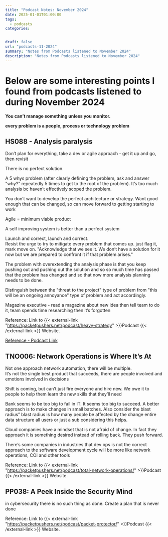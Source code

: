 ```yaml
---
title: "Podcast Notes: November 2024"
date: 2025-01-01T01:00:00
tags:
  - podcasts
categories: 


draft: false
url: "podcasts-11-2024"
summary: "Notes from Podcasts listened to November 2024"
description: "Notes from Podcasts listened to November 2024"
---
```

# Below are some  interesting points I found from podcasts listened to during November 2024


**You can’t manage something unless you monitor.**

**every problem is a people, process or technology problem**



## HS088 - Analysis paralysis
Don’t plan for everything, take a dev or agile approach - get it up and go, then revisit

There is no perfect solution.

A 5 whys problem (after clearly defining the problem, ask and answer "why?" repeatedly 5 times to get to the root of the problem).
It’s too much analysis bc haven’t effectively scoped the problem.

You don’t want to develop the perfect architecture or strategy.  Want good enough that can be changed, so can move forward to getting starting to work

Agile = minimum viable product

A self improving system is better than a perfect system 

Launch and correct, launch and correct.  
Resist the urge to try to mitigate every problem that comes up. just flag it, mark move on. "Acknowledge that we see it. We don’t have a solution for it now but we are prepared to confront it if that problem arises."


The problem with overextending the analysis phase is that you keep pushing out and pushing out the solution and so so much time has passed that the problem has changed and so that now more analysis planning needs to be done.

Distinguish between the "threat to the project" type of problem from "this will be an ongoing annoyance" type of problem and act accordingly.


Magazine executive - read a magazine about new idea then tell team to do it, team spends time researching then it’s forgotten

Reference: Link to {{< external-link "https://packetpushers.net/podcast/heavy-strategy" >}}Podcast {{< /external-link >}} Website.

[Reference - Podcast Link]()


## TNO006: Network Operations is Where It’s At

Not one approach network automation, there will be multiple.  
It’s not the single best product that succeeds, there are people involved and emotions involved in decisions

Shift is coming, but can’t just fire everyone and hire new. We owe it to people to help them learn the new skills that they’ll need

Bank seems to be too big to fail in IT. It seems too big to succeed. A better approach is to make changes in small batches. Also consider the blast radius” blast radius is how many people be affected by the change entire data structure all users or just a sub considering this helps.

Cloud companies have a mindset that is not afraid of change. In fact they approach it is something desired instead of rolling back. They push forward.

There’s some companies in industries that dev ops is not the correct approach to the software development cycle will be more like network operations, COI and other tools

Reference: Link to {{< external-link "https://packetpushers.net/podcast/total-network-operations/" >}}Podcast {{< /external-link >}} Website.

## PP038: A Peek Inside the Security Mind

in cybersecurity there is no such thing as done.
Create a plan that is never done 

Reference: Link to {{< external-link "https://packetpushers.net/podcast/packet-protector/" >}}Podcast {{< /external-link >}} Website.


